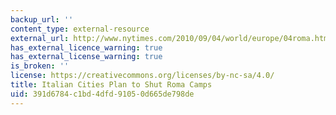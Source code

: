 ```yaml
---
backup_url: ''
content_type: external-resource
external_url: http://www.nytimes.com/2010/09/04/world/europe/04roma.html
has_external_licence_warning: true
has_external_license_warning: true
is_broken: ''
license: https://creativecommons.org/licenses/by-nc-sa/4.0/
title: Italian Cities Plan to Shut Roma Camps
uid: 391d6784-c1bd-4dfd-9105-0d665de798de
---
```


